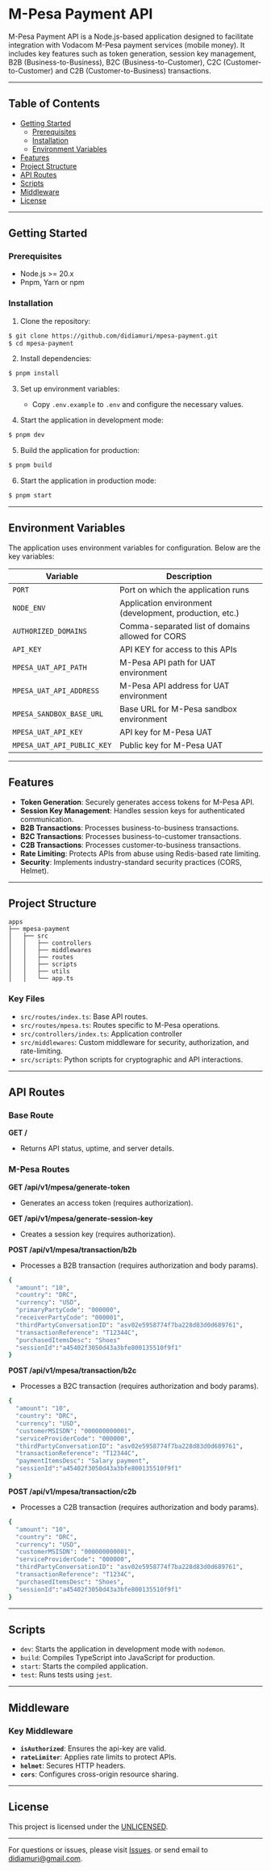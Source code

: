 # M-Pesa Payment API

M-Pesa Payment API is a Node.js-based application designed to facilitate integration with Vodacom M-Pesa payment services (mobile money). It includes key features such as token generation, session key management, B2B (Business-to-Business), B2C (Business-to-Customer), C2C (Customer-to-Customer) and C2B (Customer-to-Business) transactions.

---

## Table of Contents
- [Getting Started](#getting-started)
    - [Prerequisites](#prerequisites)
    - [Installation](#installation)
    - [Environment Variables](#environment-variables)
- [Features](#features)
- [Project Structure](#project-structure)
- [API Routes](#api-routes)
- [Scripts](#scripts)
- [Middleware](#middleware)
- [License](#license)

---

## Getting Started

### Prerequisites
- Node.js >= 20.x
- Pnpm, Yarn or npm

### Installation

1. Clone the repository:
```bash
$ git clone https://github.com/didiamuri/mpesa-payment.git
$ cd mpesa-payment
```

2. Install dependencies:
```bash
$ pnpm install
```

3. Set up environment variables:
    - Copy `.env.example` to `.env` and configure the necessary values.

4. Start the application in development mode:
```bash
$ pnpm dev
```

5. Build the application for production:
```bash
$ pnpm build
```

6. Start the application in production mode:
```bash
$ pnpm start
```

---

## Environment Variables

The application uses environment variables for configuration. Below are the key variables:

| Variable                      | Description                                             |
|-------------------------------|---------------------------------------------------------|
| `PORT`                        | Port on which the application runs                      |
| `NODE_ENV`                    | Application environment (development, production, etc.) |
| `AUTHORIZED_DOMAINS`          | Comma-separated list of domains allowed for CORS        |
| `API_KEY`                     | API KEY for access to this APIs                         |
| `MPESA_UAT_API_PATH`          | M-Pesa API path for UAT environment                     |
| `MPESA_UAT_API_ADDRESS`       | M-Pesa API address for UAT environment                  |
| `MPESA_SANDBOX_BASE_URL`      | Base URL for M-Pesa sandbox environment                 |
| `MPESA_UAT_API_KEY`           | API key for M-Pesa UAT                                  |
| `MPESA_UAT_API_PUBLIC_KEY`    | Public key for M-Pesa UAT                               |

---

## Features

- **Token Generation**: Securely generates access tokens for M-Pesa API.
- **Session Key Management**: Handles session keys for authenticated communication.
- **B2B Transactions**: Processes business-to-business transactions.
- **B2C Transactions**: Processes business-to-customer transactions.
- **C2B Transactions**: Processes customer-to-business transactions.
- **Rate Limiting**: Protects APIs from abuse using Redis-based rate limiting.
- **Security**: Implements industry-standard security practices (CORS, Helmet).

---

## Project Structure
```
apps
├── mpesa-payment
│   ├── src
│   │   ├── controllers
│   │   ├── middlewares
│   │   ├── routes
│   │   ├── scripts
│   │   ├── utils
│   │   └── app.ts
```

### Key Files
- `src/routes/index.ts`: Base API routes.
- `src/routes/mpesa.ts`: Routes specific to M-Pesa operations.
- `src/controllers/index.ts`: Application controller
- `src/middlewares`: Custom middleware for security, authorization, and rate-limiting.
- `src/scripts`: Python scripts for cryptographic and API interactions.

---

## API Routes

### Base Route
**GET /**
- Returns API status, uptime, and server details.

### M-Pesa Routes
**GET /api/v1/mpesa/generate-token**
- Generates an access token (requires authorization).

**GET /api/v1/mpesa/generate-session-key**
- Creates a session key (requires authorization).

**POST /api/v1/mpesa/transaction/b2b**
- Processes a B2B transaction (requires authorization and body params).
```bash
{
  "amount": "10", 
  "country": "DRC", 
  "currency": "USD", 
  "primaryPartyCode": "000000", 
  "receiverPartyCode": "000001", 
  "thirdPartyConversationID": "asv02e5958774f7ba228d83d0d689761", 
  "transactionReference": "T12344C",
  "purchasedItemsDesc": "Shoes"
  "sessionId":"a45402f3050d43a3bfe800135510f9f1"
}
```

**POST /api/v1/mpesa/transaction/b2c**
- Processes a B2C transaction (requires authorization and body params).
```bash
{
  "amount": "10", 
  "country": "DRC", 
  "currency": "USD", 
  "customerMSISDN": "000000000001", 
  "serviceProviderCode": "000000", 
  "thirdPartyConversationID": "asv02e5958774f7ba228d83d0d689761", 
  "transactionReference": "T12344C",
  "paymentItemsDesc": "Salary payment",
  "sessionId":"a45402f3050d43a3bfe800135510f9f1"
}
```

**POST /api/v1/mpesa/transaction/c2b**
- Processes a C2B transaction (requires authorization and body params).
```bash
{
  "amount": "10", 
  "country": "DRC", 
  "currency": "USD", 
  "customerMSISDN": "000000000001", 
  "serviceProviderCode": "000000", 
  "thirdPartyConversationID": "asv02e5958774f7ba228d83d0d689761", 
  "transactionReference": "T1234C",
  "purchasedItemsDesc": "Shoes",
  "sessionId":"a45402f3050d43a3bfe800135510f9f1"
}
```

---

## Scripts

- `dev`: Starts the application in development mode with `nodemon`.
- `build`: Compiles TypeScript into JavaScript for production.
- `start`: Starts the compiled application.
- `test`: Runs tests using `jest`.

---

## Middleware

### Key Middleware
- **`isAuthorized`**: Ensures the api-key are valid.
- **`rateLimiter`**: Applies rate limits to protect APIs.
- **`helmet`**: Secures HTTP headers.
- **`cors`**: Configures cross-origin resource sharing.

---

## License

This project is licensed under the [UNLICENSED](LICENSE).

---

For questions or issues, please visit [Issues](https://didiamuri.dev). or send email to [didiamuri@gmail.com](mailto=didiamuri@gmail.com).

